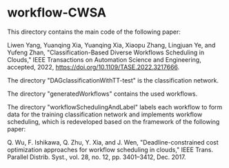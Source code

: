 # workflow-CWSA

This directory contains the main code of the following paper:

Liwen Yang, Yuanqing Xia, Yuanqing Xia, Xiaopu Zhang, Lingjuan Ye, and Yufeng Zhan, "Classification-Based Diverse Workflows Scheduling in Clouds," IEEE Transactions on Automation Science and Engineering, accepted, 2022, https://doi.org/10.1109/TASE.2022.3217666.

The directory "DAGclassificationWithTT-test" is the classification network.

The directory "generatedWorkflows" contains the used workflows.

The directory "workflowSchedulingAndLabel" labels each workflow to form data for the training classification network and implements workflow scheduling, which is redeveloped based on the framework of the following paper:

Q. Wu, F. Ishikawa, Q. Zhu, Y. Xia, and J. Wen, "Deadline-constrained cost optimization approaches for workflow scheduling in clouds," IEEE Trans. Parallel Distrib. Syst., vol. 28, no. 12, pp. 3401–3412, Dec. 2017.

